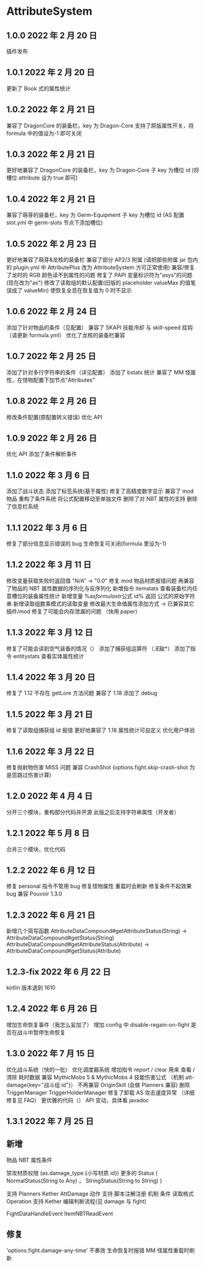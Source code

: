 # AttributeSystem

## 1.0.0 2022 年 2 月 20 日

插件发布

## 1.0.1 2022 年 2 月 20 日

更新了 Book 式的属性统计

## 1.0.2 2022 年 2 月 21 日

兼容了 DragonCore 的装备栏，key 为 Dragon-Core
支持了原版属性开关，将 formula 中的值设为-1 即可关闭

## 1.0.3 2022 年 2 月 21 日

更好地兼容了 DragonCore 的装备栏，key 为 Dragon-Core 子 key 为槽位 id (将槽位 attribute 设为 true 即可)

## 1.0.4 2022 年 2 月 21 日

兼容了萌芽的装备栏，key 为 Germ-Equipment 子 key 为槽位 id (AS 配置 slot.yml 中 germ-slots 节点下添加槽位)

## 1.0.5 2022 年 2 月 23 日

更好地兼容了萌芽&龙核的装备栏
兼容了部分 AP2/3 附属 (请把那些附属 jar 包内的 plugin.yml 中 AttributePlus 改为 AttributeSystem 方可正常使用)
兼容/修复了龙时的 RGB 颜色读不到属性的问题
修复了 PAPI 变量标识符为"asys"的问题(现在改为"as")
修改了读取组的默认配置(旧版的 placeholder valueMax 的值笔误成了 valueMin)
使恢复全息在恢复值为 0 时不显示

## 1.0.6 2022 年 2 月 24 日

添加了针对物品的条件（见配置）
兼容了 SKAPI 技能冷却 与 skill-speed 挂钩（请更新 formula.yml）
优化了龙核的装备栏兼容

## 1.0.7 2022 年 2 月 25 日

添加了针对多行字符串的条件（详见配置）
添加了 bstats 统计
兼容了 MM 怪属性，在怪物配置下加节点"Attributes"

## 1.0.8 2022 年 2 月 26 日

修改条件配置(原配置转义错误)
优化 API

## 1.0.9 2022 年 2 月 26 日

优化 API 添加了条件解析事件

## 1.1.0 2022 年 3 月 6 日

添加了战斗状态
添加了标签系统(基于属性)
修复了高精度数字显示
兼容了 mod 物品
重构了条件系统
将公式配置移动至单独文件
删除了对 NBT 属性的支持
删除了信息栏系统

## 1.1.1 2022 年 3 月 6 日

修复了部分信息显示错误的 bug
生命恢复可关闭(formula 里设为-1)

## 1.1.2 2022 年 3 月 11 日

修改变量获取失败时返回值 "N/A" -> "0.0"
修复 mod 物品材质报错问题
再兼容了物品的 NBT 属性数据的序列化与反序列化
新增指令 itemstats 查看装备栏内任意槽位的装备属性统计
新增变量 %as*formulastr*公式 id% 返回 公式的原始字符串
新增读取组数乘模式的读取变量
修改最大生命值属性添加方式 -> 已兼容其它插件/mod
修复了可能会内存泄漏的问题 （快用 paper）

## 1.1.3 2022 年 3 月 12 日

修复了可能会读到空气装备的情况（）
添加了捕获组运算符 （*无*敌\*）
添加了指令 entitystats 查看实体属性统计

## 1.1.4 2022 年 3 月 20 日

修复了 1.12 不存在 getLore 方法问题
兼容了 1.18
添加了 debug

## 1.1.5 2022 年 3 月 21 日

修复了读取组捕获组 id 报错
更好地兼容了 1.18
属性统计可自定义
优化用户体验

## 1.1.6 2022 年 3 月 22 日

修复抛射物伤害 MISS 问题
兼容 CrashShot (options.fight.skip-crash-shot 为是否跳过伤害计算)

## 1.2.0 2022 年 4 月 4 日

分开三个模块，重构部分代码并开源
此版之后支持字符串属性（开发者）

## 1.2.1 2022 年 5 月 8 日

合并三个模块，优化代码

## 1.2.2 2022 年 6 月 12 日

修复 personal 指令不管用 bug
修复怪物属性 重载时会刷新
修复条件不起效果 bug
兼容 Pouvoir 1.3.0

## 1.2.3 2022 年 6 月 21 日

新增几个简写函数
AttributeDataCompound#getAttributeStatus(String) -> AttributeDataCompound#getStatus(String)
AttributeDataCompound#getAttributeStatus(Attribute) -> AttributeDataCompound#getStatus(Attribute)

## 1.2.3-fix 2022 年 6 月 22 日

kotlin 版本退到 1610

## 1.2.4 2022 年 6 月 26 日

增加生命恢复事件（我怎么妄加了）
增加 config 中 disable-regain-on-fight 是否在战斗中暂停生命恢复

## 1.3.0 2022 年 7 月 15 日

优化战斗系统（快的一批）
优化调度器系统
增加指令 report / clear 用来 查看 /清除 耗时数据
兼容 MythicMobs 5 & MythicMobs 4 技能伤害公式 （机制 att-damage{key="战斗组 id"}）
不再兼容 OriginSkill (会做 Planners 兼容)
删除 TriggerManager TriggerHolderManager
修复了卸载 AS 攻击速度异常 （详细修复见 FAQ）
更优雅的代码（）
API 变动，具体看 javadoc

## 1.3.1 2022 年 7 月 25 日

## 新增

物品 NBT 属性条件

禁攻材质权限 (as.damage_type.{小写材质 id})
更多的 Status ( NormalStatus(String to Any) ， StringStatus(String to String) )

支持 Planners Kether AttDamage 动作
支持 脚本注解注册 机制 条件 读取格式 Operation
支持 Kether 编辑判断流程(见 damage 与 fight)

FightDataHandleEvent
ItemNBTReadEvent

## 修复

'options.fight.damage-any-time' 不奏效
生命恢复时报错
MM 怪属性重载时刷新

